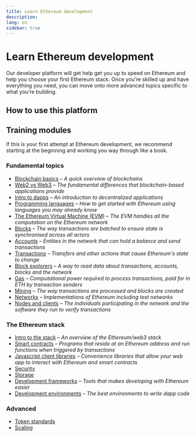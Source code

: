 ```yaml
---
title: Learn Ethereum development
description:
lang: en
sidebar: true
---
```


# Learn Ethereum development

Our developer platform will get help get you up to speed on Ethereum and help you choose your first Ethereum stack. Once you’re skilled up and have everything you need, you can move onto more advanced topics specific to what you’re building.

## How to use this platform

## Training modules

If this is your first attempt at Ethereum development, we recommend starting at the beginning and working you way through like a book.

### Fundamental topics

- [Blockchain basics](/en/edn/learn/blockchain-basics/) _– A quick overview of blockchains_
- [Web2 vs Web3](/en/edn/learn/web2-vs-web3/) _– The fundamental differences that blockchain-based applications provide_
- [Intro to dapps](/en/edn/learn/dapps/) _– An introduction to decentralized applications_
- [Programming languages](/en/edn/learn/programming-languages/) _– How to get started with Ethereum using languages you may already know_
- [The Ethereum Virtual Machine (EVM)](/en/edn/learn/evm/) _– The EVM handles all the computation on the Ethereum network_
- [Blocks](/en/edn/learn/blocks/) _– The way transactions are batched to ensure state is synchronised across all actors_
- [Accounts](/en/edn/learn/accounts/) _– Entities in the network that can hold a balance and send transactions_
- [Transactions](/en/edn/learn/transactions/) _– Transfers and other actions that cause Ethereum's state to change_
- [Block explorers](/en/edn/learn/block-explorers/) _– A way to read data about transactions, accounts, blocks and the network_
- [Gas](/en/edn/learn/gas/) _– Computational power required to process transactions, paid for in ETH by transaction senders_
- [Mining](/en/edn/learn/mining/) _– The way transactions are processed and blocks are created_
- [Networks](/en/edn/learn/networks/) _– Implementations of Ethereum including test networks_
- [Nodes and clients](/en/edn/learn/nodes-and-clients/) _– The individuals participating in the network and the software they run to verify transactions_

### The Ethereum stack

- [Intro to the stack](/en/edn/learn/intro-to-stack/) _– An overview of the Ethereum/web3 stack_
- [Smart contracts](/en/edn/learn/smart-contracts/) _– Programs that reside at an Ethereum address and run functions when triggered by transactions_
- [Javascript client libraries](/en/edn/learn/javascript-client-libraries/) _– Convenience libraries that allow your web app to interact with Ethereum and smart contracts_
- [Security](/en/edn/learn/security/)
- [Storage](/en/edn/learn/storage/)
- [Development frameworks](/en/edn/learn/development-frameworks/) _– Tools that makes developing with Ethereum easier_
- [Development environments](/en/edn/learn/IDEs/) _– The best environments to write dapp code_

### Advanced

- [Token standards](/en/edn/learn/tokens/)
- [Scaling](/en/edn/learn/scaling/)
